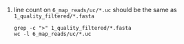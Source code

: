1. line count on `6_map_reads/uc/*.uc` should be the same as `1_quality_filtered/*.fasta`    
    ```
    grep -c ">" 1_quality_filtered/*.fasta
    wc -l 6_map_reads/uc/*.uc
    ```


